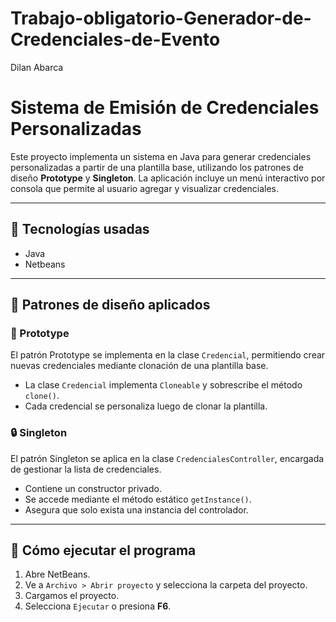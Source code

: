 # Trabajo-obligatorio-Generador-de-Credenciales-de-Evento
Dilan Abarca
# Sistema de Emisión de Credenciales Personalizadas

Este proyecto implementa un sistema en Java para generar credenciales personalizadas a partir de una plantilla base, utilizando los patrones de diseño **Prototype** y **Singleton**. La aplicación incluye un menú interactivo por consola que permite al usuario agregar y visualizar credenciales.

---

## 🔧 Tecnologías usadas

- Java 
- Netbeans
---

## 🧠 Patrones de diseño aplicados

### 🧬 Prototype

El patrón Prototype se implementa en la clase `Credencial`, permitiendo crear nuevas credenciales mediante clonación de una plantilla base.

- La clase `Credencial` implementa `Cloneable` y sobrescribe el método `clone()`.
- Cada credencial se personaliza luego de clonar la plantilla.

### 🔒 Singleton

El patrón Singleton se aplica en la clase `CredencialesController`, encargada de gestionar la lista de credenciales.

- Contiene un constructor privado.
- Se accede mediante el método estático `getInstance()`.
- Asegura que solo exista una instancia del controlador.

---


## 🔄 Cómo ejecutar el programa

1. Abre NetBeans.
2. Ve a `Archivo > Abrir proyecto` y selecciona la carpeta del proyecto.
3. Cargamos el proyecto.
4. Selecciona `Ejecutar` o presiona **F6**.
